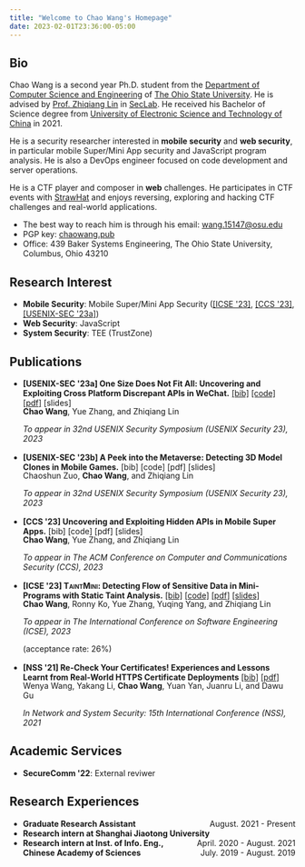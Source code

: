 ```yaml
---
title: "Welcome to Chao Wang's Homepage"
date: 2023-02-01T23:36:00-05:00
---
```


## Bio

Chao Wang is a second year Ph.D. student from the [Department of Computer Science and Engineering](https://cse.osu.edu) of [The Ohio State University](https://osu.edu). He is advised by [Prof. Zhiqiang Lin](https://web.cse.ohio-state.edu/~lin.3021/) in [SecLab](https://go.osu.edu/seclab). He received his Bachelor of Science degree from [University of Electronic Science and Technology of China](https://en.uestc.edu.cn/) in 2021.

He is a security researcher interested in **mobile security** and **web security**, in particular mobile Super/Mini App security and JavaScript program analysis. He is also a DevOps engineer focused on code development and server operations.

He is a CTF player and composer in **web** challenges. He participates in CTF events with [StrawHat](https://strawhat.team/) and enjoys reversing, exploring and hacking CTF challenges and real-world applications.


* The best way to reach him is through his email: [wang.15147@osu.edu](mailto:wang.15147@osu.edu)
* PGP key: [chaowang.pub](chaowang.pub)
* Office: 439 Baker Systems Engineering, The Ohio State University, Columbus, Ohio 43210



## Research Interest

* **Mobile Security**: Mobile Super/Mini App Security ([\[ICSE \'23\]](publications/icse23.pdf), [[CCS \'23]](),[\[USENIX-SEC \'23a\]](publications/sec23a.pdf))
* **Web Security**: JavaScript
* **System Security**: TEE (TrustZone)


## Publications

* **[USENIX-SEC \'23a] One Size Does Not Fit All: Uncovering and Exploiting Cross Platform Discrepant APIs in WeChat.** [\[bib\]](bibliographies/sec23a.bib) [\[code\]](https://github.com/OSUSecLab/APIDiff) [\[pdf\]](publications/sec23a.pdf) [slides]

	<p style="margin-bottom: 0rem; margin-top: -1rem;"><strong>Chao Wang</strong>, Yue Zhang, and Zhiqiang Lin</p>

	<p style="margin-bottom: 1rem;"><i>To appear in 32nd USENIX Security Symposium (USENIX Security 23), 2023</i></p>

* **[USENIX-SEC \'23b] A Peek into the Metaverse: Detecting 3D Model Clones in Mobile Games.** [bib] [code] [pdf] [slides]

	<p style="margin-bottom: 0rem; margin-top: -1rem;">Chaoshun Zuo, <strong>Chao Wang</strong>, and Zhiqiang Lin</p>

	<p style="margin-bottom: 1rem;"><i>To appear in 32nd USENIX Security Symposium (USENIX Security 23), 2023</i></p>


* **[CCS \'23] Uncovering and Exploiting Hidden APIs in Mobile Super Apps.** [bib] [code] [pdf] [slides]
	
	<p style="margin-bottom: 0rem; margin-top: -1rem;"><strong>Chao Wang</strong>, Yue Zhang, and Zhiqiang Lin</p>

	<p style="margin-bottom: 1rem;"><i>To appear in The ACM Conference on Computer and Communications Security (CCS), 2023</i></p>


* **[ICSE \'23] <text style="font-variant-caps: small-caps;">TaintMini</text>: Detecting Flow of Sensitive Data in Mini-Programs with Static Taint Analysis.** [\[bib\]](bibliographies/icse23.bib) [\[code\]](https://github.com/OSUSecLab/TaintMini) [\[pdf\]](publications/icse23.pdf) [\[slides\]](slides/icse23-slides.pdf)

	<p style="margin-bottom: 0rem; margin-top: -1rem;"><strong>Chao Wang</strong>, Ronny Ko, Yue Zhang, Yuqing Yang, and Zhiqiang Lin</p>

	<p style="margin-bottom: 0rem;"><i>To appear in The International Conference on Software Engineering (ICSE), 2023</i></p>

	<p style="margin-bottom: 1rem;">(acceptance rate: 26%)</p>


* **[NSS \'21] Re-Check Your Certificates! Experiences and Lessons Learnt from Real-World HTTPS Certificate Deployments** [\[bib\]](bibliographies/nss21.bib) [\[pdf\]](publications/nss21.pdf)
	
	<p style="margin-bottom: 0rem; margin-top: -1rem;">Wenya Wang, Yakang Li, <strong>Chao Wang</strong>, Yuan Yan, Juanru Li, and Dawu Gu</p>

	*In Network and System Security: 15th International Conference (NSS), 2021*


## Academic Services


* **SecureComm \'22**: External reviwer



## Research Experiences

* **Graduate Research Assistant** <span style="float:right;">August. 2021 - Present</span>
* **Research intern at Shanghai Jiaotong University** <span style="float:right;">April. 2020 - August. 2021</span>
* **Research intern at Inst. of Info. Eng., Chinese Academy of Sciences** <span style="float:right;">July. 2019 - August. 2019</span>


